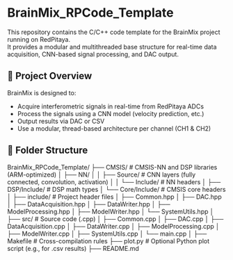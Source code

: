 # BrainMix_RPCode_Template

This repository contains the C/C++ code template for the BrainMix project running on RedPitaya.  
It provides a modular and multithreaded base structure for real-time data acquisition, CNN-based signal processing, and DAC output.

## 🧠 Project Overview

BrainMix is designed to:
- Acquire interferometric signals in real-time from RedPitaya ADCs
- Process the signals using a CNN model (velocity prediction, etc.)
- Output results via DAC or CSV
- Use a modular, thread-based architecture per channel (CH1 & CH2)

## 📁 Folder Structure

BrainMix_RPCode_Template/ ├── CMSIS/ # CMSIS-NN and DSP libraries (ARM-optimized) │ ├── NN/ │ │ ├── Source/ # CNN layers (fully connected, convolution, activation) │ │ └── Include/ # NN headers │ ├── DSP/Include/ # DSP math types │ └── Core/Include/ # CMSIS core headers │ ├── include/ # Project header files │ ├── Common.hpp │ ├── DAC.hpp │ ├── DataAcquisition.hpp │ ├── DataWriter.hpp │ ├── ModelProcessing.hpp │ ├── ModelWriter.hpp │ └── SystemUtils.hpp │ ├── src/ # Source code (.cpp) │ ├── Common.cpp │ ├── DAC.cpp │ ├── DataAcquisition.cpp │ ├── DataWriter.cpp │ ├── ModelProcessing.cpp │ ├── ModelWriter.cpp │ ├── SystemUtils.cpp │ └── main.cpp │ ├── Makefile # Cross-compilation rules ├── plot.py # Optional Python plot script (e.g., for .csv results) ├── README.md
